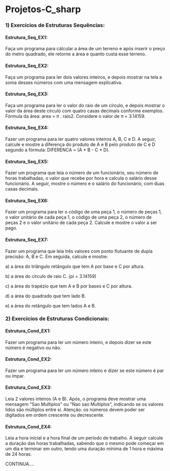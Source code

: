 # Projetos-C_sharp
<p>
 <h3>1) Exercícios de Estruturas Sequências:</h3>
<p>
 <h4>Estrutura_Seq_EX1:</h4> Faça um programa para cálcular a área de um terreno e após inserir o preço do metro quadrado, ele retorne  a área e quanto custa esse terreno.
<p>
 <h4>Estrutura_Seq_EX2:</h4> Faça um programa para ler dois valores inteiros, e depois mostrar na tela a soma desses números com uma mensagem explicativa.
<p>
 <h4>Estrutura_Seq_EX3:</h4> Faça um programa para ler o valor do raio de um círculo, e depois mostrar o valor da área deste círculo com quatro casas decimais conforme exemplos. Fórmula da área: area = π . raio2. Considere o valor de π = 3.14159. 
<p>
 <h4>Estrutura_Seq_EX4:</h4> Fazer um programa para ler quatro valores inteiros A, B, C e D. A seguir, calcule e mostre a diferença do produto de A e B pelo produto de C e D segundo a fórmula: DIFERENCA = (A * B - C * D). 
<p>
 <h4>Estrutura_Seq_EX5:</h4> Fazer um programa que leia o número de um funcionário, seu número de horas trabalhadas, o valor que recebe por hora e calcula o salário desse funcionário. A seguir, mostre o número e o salário do funcionário, com duas casas decimais. 
<p>
 <h4>Estrutura_Seq_EX6:</h4> Fazer um programa para ler o código de uma peça 1, o número de peças 1, o valor unitário de cada peça 1, o código de uma peça 2, o número de peças 2 e o valor unitário de cada peça 2. Calcule e mostre o valor a ser pago. 
<p>
 <h4>Estrutura_Seq_EX7:</h4> Fazer um programa que leia três valores com ponto flutuante de dupla precisão: A, B e C. Em seguida, calcule e mostre:
<p> 
 a) a área do triângulo retângulo que tem A por base e C por altura.<p>
 b) a área do círculo de raio C. (pi = 3.14159)<p>
 c) a área do trapézio que tem A e B por bases e C por altura.<p>
 d) a área do quadrado que tem lado B.<p> 
 e) a área do retângulo que tem lados A e B. 
<p>
<p>
 <h3>2) Exercícios de Estruturas Condicionais:</h3>
<p>
 <h4>Estrutura_Cond_EX1:</h4> Fazer um programa para ler um número inteiro, e depois dizer se este número é negativo ou não.
<p>
<p>
 <h4>Estrutura_Cond_EX2:</h4> Fazer um programa para ler um número inteiro e dizer se este número é par ou ímpar.
<p>
<p>
 <h4>Estrutura_Cond_EX3:</h4> Leia 2 valores inteiros (A e B). Após, o programa deve mostrar uma mensagem "Sao Multiplos" ou "Nao sao Multiplos", indicando se os valores lidos são múltiplos entre si. Atenção: os números devem poder ser digitados em ordem crescente ou decrescente.
<p>
<p>
 <h4>Estrutura_Cond_EX4:</h4> Leia a hora inicial e a hora final de um período de trabalho. A seguir calcule a duração das horas trabalhadas, sabendo que o mesmo pode começar em um dia e terminar em outro, tendo uma duração mínima de 1 hora e máxima de 24 horas.
<p>
CONTINUA....